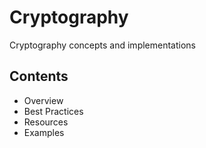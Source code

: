 # Cryptography

Cryptography concepts and implementations

## Contents
- Overview
- Best Practices
- Resources
- Examples
